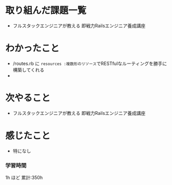 # 取り組んだ課題一覧
- フルスタックエンジニアが教える 即戦力Railsエンジニア養成講座
# わかったこと
- /routes.rb に `resources :複数形のリソース`でRESTfulなルーティングを勝手に構築してくれる
- 
# 次やること
- フルスタックエンジニアが教える 即戦力Railsエンジニア養成講座
# 感じたこと
- 特になし
### 学習時間
1h ほど
累計:350h




